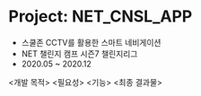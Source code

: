 # Project: NET_CNSL_APP
* 스쿨존 CCTV를 활용한 스마트 네비게이션
* NET 챌린지 캠프 시즌7 챌린지리그
* 2020.05 ~ 2020.12

<개발 목적>
<필요성>
<기능>
<최종 결과물>

